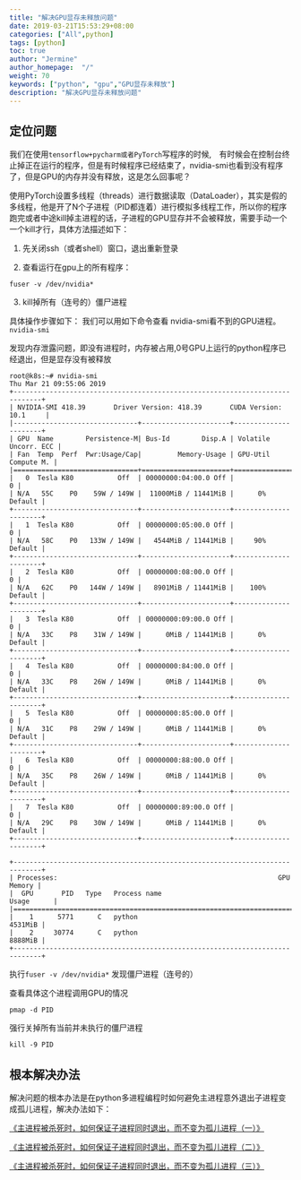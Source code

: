 ```yaml
---
title: "解决GPU显存未释放问题"
date: 2019-03-21T15:53:29+08:00
categories: ["All",python]
tags: [python]
toc: true
author: "Jermine"
author_homepage:  "/"
weight: 70
keywords: ["python", "gpu","GPU显存未释放"]
description: "解决GPU显存未释放问题"
---
```


## 定位问题

我们在使用`tensorflow+pycharm或者PyTorch`写程序的时候,　有时候会在控制台终止掉正在运行的程序，但是有时候程序已经结束了，nvidia-smi也看到没有程序了，但是GPU的内存并没有释放，这是怎么回事呢？

使用PyTorch设置多线程（threads）进行数据读取（DataLoader），其实是假的多线程，他是开了N个子进程（PID都连着）进行模拟多线程工作，所以你的程序跑完或者中途kill掉主进程的话，子进程的GPU显存并不会被释放，需要手动一个一个kill才行，具体方法描述如下：

1. 先关闭ssh（或者shell）窗口，退出重新登录

2. 查看运行在gpu上的所有程序：
```
fuser -v /dev/nvidia*
```

3. kill掉所有（连号的）僵尸进程


具体操作步骤如下：
我们可以用如下命令查看 nvidia-smi看不到的GPU进程。
`nvidia-smi   `      

发现内存泄露问题，即没有进程时，内存被占用,0号GPU上运行的python程序已经退出，但是显存没有被释放


```
root@k8s:~# nvidia-smi
Thu Mar 21 09:55:06 2019       
+-----------------------------------------------------------------------------+
| NVIDIA-SMI 418.39       Driver Version: 418.39       CUDA Version: 10.1     |
|-------------------------------+----------------------+----------------------+
| GPU  Name        Persistence-M| Bus-Id        Disp.A | Volatile Uncorr. ECC |
| Fan  Temp  Perf  Pwr:Usage/Cap|         Memory-Usage | GPU-Util  Compute M. |
|===============================+======================+======================|
|   0  Tesla K80           Off  | 00000000:04:00.0 Off |                    0 |
| N/A   55C    P0    59W / 149W |  11000MiB / 11441MiB |      0%      Default |
+-------------------------------+----------------------+----------------------+
|   1  Tesla K80           Off  | 00000000:05:00.0 Off |                    0 |
| N/A   58C    P0   133W / 149W |   4544MiB / 11441MiB |     90%      Default |
+-------------------------------+----------------------+----------------------+
|   2  Tesla K80           Off  | 00000000:08:00.0 Off |                    0 |
| N/A   62C    P0   144W / 149W |   8901MiB / 11441MiB |    100%      Default |
+-------------------------------+----------------------+----------------------+
|   3  Tesla K80           Off  | 00000000:09:00.0 Off |                    0 |
| N/A   33C    P8    31W / 149W |      0MiB / 11441MiB |      0%      Default |
+-------------------------------+----------------------+----------------------+
|   4  Tesla K80           Off  | 00000000:84:00.0 Off |                    0 |
| N/A   33C    P8    26W / 149W |      0MiB / 11441MiB |      0%      Default |
+-------------------------------+----------------------+----------------------+
|   5  Tesla K80           Off  | 00000000:85:00.0 Off |                    0 |
| N/A   31C    P8    29W / 149W |      0MiB / 11441MiB |      0%      Default |
+-------------------------------+----------------------+----------------------+
|   6  Tesla K80           Off  | 00000000:88:00.0 Off |                    0 |
| N/A   35C    P8    26W / 149W |      0MiB / 11441MiB |      0%      Default |
+-------------------------------+----------------------+----------------------+
|   7  Tesla K80           Off  | 00000000:89:00.0 Off |                    0 |
| N/A   29C    P8    30W / 149W |      0MiB / 11441MiB |      0%      Default |
+-------------------------------+----------------------+----------------------+
                                                                               
+-----------------------------------------------------------------------------+
| Processes:                                                       GPU Memory |
|  GPU       PID   Type   Process name                             Usage      |
|=============================================================================|
|    1      5771      C   python                                      4531MiB |
|    2     30774      C   python                                      8888MiB |
+-----------------------------------------------------------------------------+

```

执行`fuser -v /dev/nvidia*` 发现僵尸进程（连号的）


查看具体这个进程调用GPU的情况

```
pmap -d PID
```


强行关掉所有当前并未执行的僵尸进程

```
kill -9 PID
```

## 根本解决办法

解决问题的根本办法是在python多进程编程时如何避免主进程意外退出子进程变成孤儿进程，解决办法如下：

[《主进程被杀死时，如何保证子进程同时退出，而不变为孤儿进程（一）》](http://www.cnblogs.com/Tour/p/5180801.html)

[《主进程被杀死时，如何保证子进程同时退出，而不变为孤儿进程（二）》](http://www.cnblogs.com/Tour/p/5191056.html)

[《主进程被杀死时，如何保证子进程同时退出，而不变为孤儿进程（三）》](http://www.cnblogs.com/Tour/p/5191946.html)